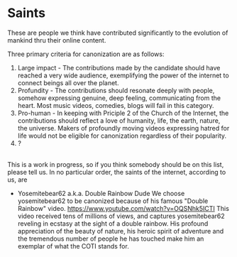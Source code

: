 # Saints
These are people we think have contributed significantly to the evolution of mankind thru their online content.

Three primary criteria for canonization are as follows:

1) Large impact - The contributions made by the candidate should have reached a very wide audience, exemplifying the power of the internet to connect beings all over the planet. <br>
2) Profundity - The contributions should resonate deeply with people, somehow expressing genuine, deep feeling, communicating from the heart. Most music videos, comedies, blogs will fail in this category.<br>
3) Pro-human - In keeping with Priciple 2 of the Church of the Internet, the contributions should reflect a love of humanity, life, the earth, nature, the universe. Makers of profoundly moving videos expressing hatred for life would not be eligible for canonization regardless of their popularity.<br>
4) ?<br><br>

This is a work in progress, so if you think somebody should be on this list, please tell us.
In no particular order, the saints of the internet, according to us, are <br>

- Yosemitebear62 a.k.a. Double Rainbow Dude
We choose yosemitebear62 to be canonized because of his famous "Double Rainbow" video. https://www.youtube.com/watch?v=OQSNhk5ICTI
This video received tens of millions of views, and captures yosemitebear62 reveling in ecstasy at the sight of a double rainbow. His profound appreciation of the beauty of nature, his heroic spirit of adventure and the tremendous number of people he has touched make him an exemplar of what the COTI stands for.
